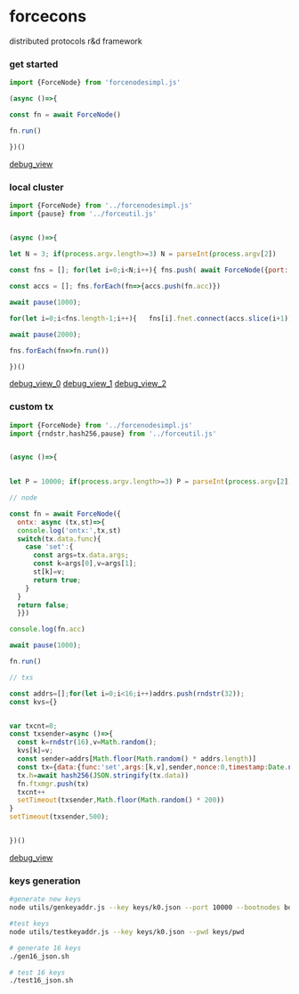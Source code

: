 # forcecons
distributed protocols r&amp;d framework

### get started
```js
import {ForceNode} from 'forcenodesimpl.js'

(async ()=>{

const fn = await ForceNode()

fn.run()

})()

```
[debug_view](http://localhost:8000)


### local cluster
```js
import {ForceNode} from '../forcenodesimpl.js'
import {pause} from '../forceutil.js'


(async ()=>{
  
let N = 3; if(process.argv.length>=3) N = parseInt(process.argv[2])

const fns = []; for(let i=0;i<N;i++){ fns.push( await ForceNode({port:(10000+i),http_port:(8000+i)}) ) }

const accs = []; fns.forEach(fn=>{accs.push(fn.acc)})

await pause(1000);

for(let i=0;i<fns.length-1;i++){   fns[i].fnet.connect(accs.slice(i+1)) }

await pause(2000);

fns.forEach(fn=>fn.run())

})()

```
[debug_view_0](http://localhost:8000)
[debug_view_1](http://localhost:8001)
[debug_view_2](http://localhost:8002)

### custom tx
```js
import {ForceNode} from '../forcenodesimpl.js'
import {rndstr,hash256,pause} from '../forceutil.js'


(async ()=>{
  

let P = 10000; if(process.argv.length>=3) P = parseInt(process.argv[2])

// node

const fn = await ForceNode({
  ontx: async (tx,st)=>{
  console.log('ontx:',tx,st)
  switch(tx.data.func){
    case 'set':{
      const args=tx.data.args;
      const k=args[0],v=args[1];
      st[k]=v;
      return true;
    }
  }
  return false;
  }})

console.log(fn.acc)

await pause(1000);

fn.run()

// txs

const addrs=[];for(let i=0;i<16;i++)addrs.push(rndstr(32));
const kvs={}


var txcnt=0;
const txsender=async ()=>{
  const k=rndstr(16),v=Math.random();
  kvs[k]=v;
  const sender=addrs[Math.floor(Math.random() * addrs.length)]
  const tx={data:{func:'set',args:[k,v],sender,nonce:0,timestamp:Date.now()}}
  tx.h=await hash256(JSON.stringify(tx.data))
  fn.ftxmgr.push(tx)
  txcnt++
  setTimeout(txsender,Math.floor(Math.random() * 200))
}
setTimeout(txsender,500);


})()

```
[debug_view](http://localhost:8000)


### keys generation
```bash
#generate new keys
node utils/genkeyaddr.js --key keys/k0.json --port 10000 --bootnodes bootnodes.json --pwd keys/pwd

#test keys
node utils/testkeyaddr.js --key keys/k0.json --pwd keys/pwd

# generate 16 keys
./gen16_json.sh

# test 16 keys
./test16_json.sh
```


